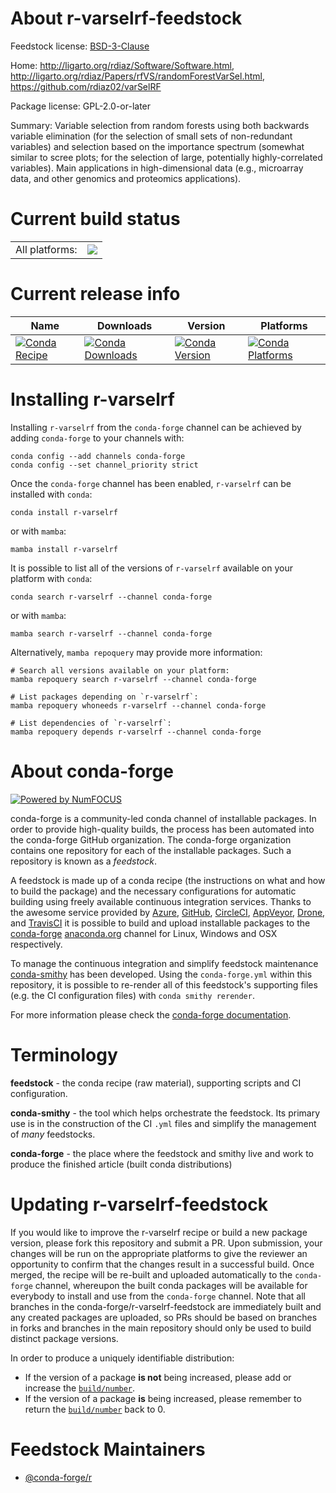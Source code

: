 About r-varselrf-feedstock
==========================

Feedstock license: [BSD-3-Clause](https://github.com/conda-forge/r-varselrf-feedstock/blob/main/LICENSE.txt)

Home: http://ligarto.org/rdiaz/Software/Software.html, http://ligarto.org/rdiaz/Papers/rfVS/randomForestVarSel.html, https://github.com/rdiaz02/varSelRF

Package license: GPL-2.0-or-later

Summary: Variable selection from random forests using both backwards variable elimination (for the selection of small sets of non-redundant variables) and selection based on the importance spectrum (somewhat similar to scree plots; for the selection of large, potentially highly-correlated variables). Main applications in high-dimensional data (e.g., microarray data, and other genomics and proteomics applications). 

Current build status
====================


<table><tr><td>All platforms:</td>
    <td>
      <a href="https://dev.azure.com/conda-forge/feedstock-builds/_build/latest?definitionId=2497&branchName=main">
        <img src="https://dev.azure.com/conda-forge/feedstock-builds/_apis/build/status/r-varselrf-feedstock?branchName=main">
      </a>
    </td>
  </tr>
</table>

Current release info
====================

| Name | Downloads | Version | Platforms |
| --- | --- | --- | --- |
| [![Conda Recipe](https://img.shields.io/badge/recipe-r--varselrf-green.svg)](https://anaconda.org/conda-forge/r-varselrf) | [![Conda Downloads](https://img.shields.io/conda/dn/conda-forge/r-varselrf.svg)](https://anaconda.org/conda-forge/r-varselrf) | [![Conda Version](https://img.shields.io/conda/vn/conda-forge/r-varselrf.svg)](https://anaconda.org/conda-forge/r-varselrf) | [![Conda Platforms](https://img.shields.io/conda/pn/conda-forge/r-varselrf.svg)](https://anaconda.org/conda-forge/r-varselrf) |

Installing r-varselrf
=====================

Installing `r-varselrf` from the `conda-forge` channel can be achieved by adding `conda-forge` to your channels with:

```
conda config --add channels conda-forge
conda config --set channel_priority strict
```

Once the `conda-forge` channel has been enabled, `r-varselrf` can be installed with `conda`:

```
conda install r-varselrf
```

or with `mamba`:

```
mamba install r-varselrf
```

It is possible to list all of the versions of `r-varselrf` available on your platform with `conda`:

```
conda search r-varselrf --channel conda-forge
```

or with `mamba`:

```
mamba search r-varselrf --channel conda-forge
```

Alternatively, `mamba repoquery` may provide more information:

```
# Search all versions available on your platform:
mamba repoquery search r-varselrf --channel conda-forge

# List packages depending on `r-varselrf`:
mamba repoquery whoneeds r-varselrf --channel conda-forge

# List dependencies of `r-varselrf`:
mamba repoquery depends r-varselrf --channel conda-forge
```


About conda-forge
=================

[![Powered by
NumFOCUS](https://img.shields.io/badge/powered%20by-NumFOCUS-orange.svg?style=flat&colorA=E1523D&colorB=007D8A)](https://numfocus.org)

conda-forge is a community-led conda channel of installable packages.
In order to provide high-quality builds, the process has been automated into the
conda-forge GitHub organization. The conda-forge organization contains one repository
for each of the installable packages. Such a repository is known as a *feedstock*.

A feedstock is made up of a conda recipe (the instructions on what and how to build
the package) and the necessary configurations for automatic building using freely
available continuous integration services. Thanks to the awesome service provided by
[Azure](https://azure.microsoft.com/en-us/services/devops/), [GitHub](https://github.com/),
[CircleCI](https://circleci.com/), [AppVeyor](https://www.appveyor.com/),
[Drone](https://cloud.drone.io/welcome), and [TravisCI](https://travis-ci.com/)
it is possible to build and upload installable packages to the
[conda-forge](https://anaconda.org/conda-forge) [anaconda.org](https://anaconda.org/)
channel for Linux, Windows and OSX respectively.

To manage the continuous integration and simplify feedstock maintenance
[conda-smithy](https://github.com/conda-forge/conda-smithy) has been developed.
Using the ``conda-forge.yml`` within this repository, it is possible to re-render all of
this feedstock's supporting files (e.g. the CI configuration files) with ``conda smithy rerender``.

For more information please check the [conda-forge documentation](https://conda-forge.org/docs/).

Terminology
===========

**feedstock** - the conda recipe (raw material), supporting scripts and CI configuration.

**conda-smithy** - the tool which helps orchestrate the feedstock.
                   Its primary use is in the construction of the CI ``.yml`` files
                   and simplify the management of *many* feedstocks.

**conda-forge** - the place where the feedstock and smithy live and work to
                  produce the finished article (built conda distributions)


Updating r-varselrf-feedstock
=============================

If you would like to improve the r-varselrf recipe or build a new
package version, please fork this repository and submit a PR. Upon submission,
your changes will be run on the appropriate platforms to give the reviewer an
opportunity to confirm that the changes result in a successful build. Once
merged, the recipe will be re-built and uploaded automatically to the
`conda-forge` channel, whereupon the built conda packages will be available for
everybody to install and use from the `conda-forge` channel.
Note that all branches in the conda-forge/r-varselrf-feedstock are
immediately built and any created packages are uploaded, so PRs should be based
on branches in forks and branches in the main repository should only be used to
build distinct package versions.

In order to produce a uniquely identifiable distribution:
 * If the version of a package **is not** being increased, please add or increase
   the [``build/number``](https://docs.conda.io/projects/conda-build/en/latest/resources/define-metadata.html#build-number-and-string).
 * If the version of a package **is** being increased, please remember to return
   the [``build/number``](https://docs.conda.io/projects/conda-build/en/latest/resources/define-metadata.html#build-number-and-string)
   back to 0.

Feedstock Maintainers
=====================

* [@conda-forge/r](https://github.com/orgs/conda-forge/teams/r/)

